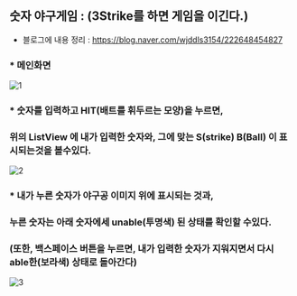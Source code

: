 ## 숫자 야구게임 : (3Strike를 하면 게임을 이긴다.)
- 블로그에 내용 정리 : https://blog.naver.com/wjddls3154/222648454827

### * 메인화면
![1](https://user-images.githubusercontent.com/37132897/154781739-5f7969c4-3d8d-49fc-9885-701b38769598.png)

### * 숫자를 입력하고 HIT(배트를 휘두르는 모양)을 누르면, 
### 위의 ListView 에 내가 입력한 숫자와, 그에 맞는 S(strike) B(Ball) 이 표시되는것을 볼수있다.
![2](https://user-images.githubusercontent.com/37132897/154781744-6524cb7d-f771-47d7-b61e-0927efd32b44.png)

### * 내가 누른 숫자가 야구공 이미지 위에 표시되는 것과, 
### 누른 숫자는 아래 숫자에세 unable(투명색) 된 상태를 확인할 수있다.
### (또한, 백스페이스 버튼을 누르면, 내가 입력한 숫자가 지워지면서 다시 able한(보라색) 상태로 돌아간다)
![3](https://user-images.githubusercontent.com/37132897/154781748-7c1dd2b4-8b16-412b-8626-7881006724e4.png)
